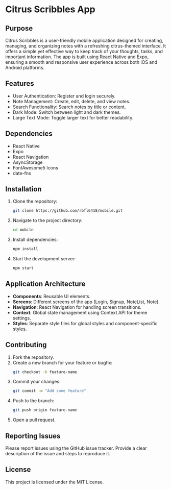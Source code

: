 # Citrus Scribbles App

## Purpose

Citrus Scribbles is a user-friendly mobile application designed for creating, managing, and organizing notes with a refreshing citrus-themed interface. It offers a simple yet effective way to keep track of your thoughts, tasks, and important information. The app is built using React Native and Expo, ensuring a smooth and responsive user experience across both iOS and Android platforms.

## Features

- User Authentication: Register and login securely.
- Note Management: Create, edit, delete, and view notes.
- Search Functionality: Search notes by title or content.
- Dark Mode: Switch between light and dark themes.
- Large Text Mode: Toggle larger text for better readability.

## Dependencies

- React Native
- Expo
- React Navigation
- AsyncStorage
- FontAwesome5 Icons
- date-fns

## Installation

1. Clone the repository:
   ```bash
   git clone https://github.com/rbfl6418/mobile.git
   ```
2. Navigate to the project directory:
   ```bash
   cd mobile
   ```
3. Install dependencies:
   ```bash
   npm install
   ```
4. Start the development server:
   ```bash
   npm start
   ```

## Application Architecture

- **Components**: Reusable UI elements.
- **Screens**: Different screens of the app (Login, Signup, NoteList, Note).
- **Navigation**: React Navigation for handling screen transitions.
- **Context**: Global state management using Context API for theme settings.
- **Styles**: Separate style files for global styles and component-specific styles.

## Contributing

1. Fork the repository.
2. Create a new branch for your feature or bugfix:
   ```bash
   git checkout -b feature-name
   ```
3. Commit your changes:
   ```bash
   git commit -m "Add some feature"
   ```
4. Push to the branch:
   ```bash
   git push origin feature-name
   ```
5. Open a pull request.

## Reporting Issues

Please report issues using the GitHub issue tracker. Provide a clear description of the issue and steps to reproduce it.

## License

This project is licensed under the MIT License.
